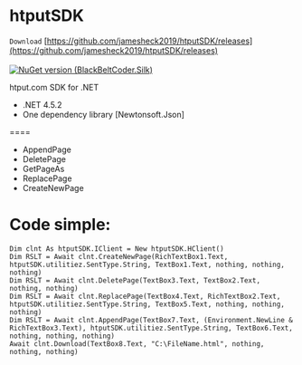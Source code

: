 # htputSDK
`Download`
[https://github.com/jamesheck2019/htputSDK/releases](https://github.com/jamesheck2019/htputSDK/releases)<br>
<br>
[![NuGet version (BlackBeltCoder.Silk)](https://img.shields.io/nuget/v/DeQmaTech.htputSDK.svg?style=plastic)](https://www.nuget.org/packages/DeQmaTech.htputSDK/)

htput.com SDK for .NET
<ul>
	<li>.NET 4.5.2</li>
	<li>One dependency library [Newtonsoft.Json]</li>
</ul>
====
<ul>
	<li>AppendPage</li>
	<li>DeletePage</li>
	<li>GetPageAs</li>
	<li>ReplacePage</li>
	<li>CreateNewPage</li>
</ul>

# Code simple:
```vb.net
Dim clnt As htputSDK.IClient = New htputSDK.HClient()
Dim RSLT = Await clnt.CreateNewPage(RichTextBox1.Text, htputSDK.utilitiez.SentType.String, TextBox1.Text, nothing, nothing, nothing)
Dim RSLT = Await clnt.DeletePage(TextBox3.Text, TextBox2.Text, nothing, nothing)
Dim RSLT = Await clnt.ReplacePage(TextBox4.Text, RichTextBox2.Text, htputSDK.utilitiez.SentType.String, TextBox5.Text, nothing, nothing, nothing)
Dim RSLT = Await clnt.AppendPage(TextBox7.Text, (Environment.NewLine & RichTextBox3.Text), htputSDK.utilitiez.SentType.String, TextBox6.Text, nothing, nothing, nothing)
Await clnt.Download(TextBox8.Text, "C:\FileName.html", nothing, nothing, nothing)
```
